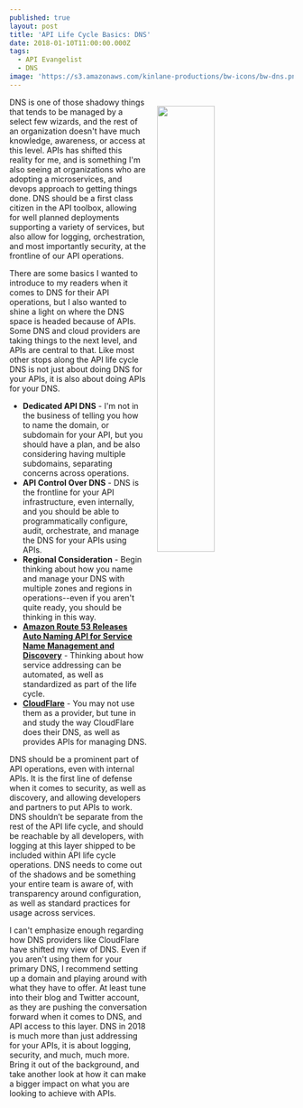 ```yaml
---
published: true
layout: post
title: 'API Life Cycle Basics: DNS'
date: 2018-01-10T11:00:00.000Z
tags:
  - API Evangelist
  - DNS
image: 'https://s3.amazonaws.com/kinlane-productions/bw-icons/bw-dns.png'
---
```

<p><img src="https://s3.amazonaws.com/kinlane-productions/bw-icons/bw-dns.png" align="right" width="45%" style="padding: 15px;" /></p>DNS is one of those shadowy things that tends to be managed by a select few wizards, and the rest of an organization doesn't have much knowledge, awareness, or access at this level. APIs has shifted this reality for me, and is something I'm also seeing at organizations who are adopting a microservices, and devops approach to getting things done. DNS should be a first class citizen in the API toolbox, allowing for well planned deployments supporting a variety of services, but also allow for logging, orchestration, and most importantly security, at the frontline of our API operations.

There are some basics I wanted to introduce to my readers when it comes to DNS for their API operations, but I also wanted to shine a light on where the DNS space is headed because of APIs. Some DNS and cloud providers are taking things to the next level, and APIs are central to that. Like most other stops along the API life cycle DNS is not just about doing DNS for your APIs, it is also about doing APIs for your DNS.

- **Dedicated API DNS** - I'm not in the business of telling you how to name the domain, or subdomain for your API, but you should have a plan, and be also considering having multiple subdomains, separating concerns across operations.
- **API Control Over DNS** - DNS is the frontline for your API infrastructure, even internally, and you should be able to programmatically configure, audit, orchestrate, and manage the DNS for your APIs using APIs.
- **Regional Consideration** - Begin thinking about how you name and manage your DNS with multiple zones and regions in operations--even if you aren't quite ready, you should be thinking in this way.
- [**Amazon Route 53 Releases Auto Naming API for Service Name Management and Discovery**](https://aws.amazon.com/about-aws/whats-new/2017/12/amazon-route-53-releases-auto-naming-api-name-service-management/) - Thinking about how service addressing can be automated, as well as standardized as part of the life cycle.
- [**CloudFlare**](https://www.cloudflare.com/) - You may not use them as a provider, but tune in and study the way CloudFlare does their DNS, as well as provides APIs for managing DNS.

DNS should be a prominent part of API operations, even with internal APIs. It is the first line of defense when it comes to security, as well as discovery, and allowing developers and partners to put APIs to work. DNS shouldn’t be separate from the rest of the API life cycle, and should be reachable by all developers, with logging at this layer shipped to be included within API life cycle operations. DNS needs to come out of the shadows and be something your entire team is aware of, with transparency around configuration, as well as standard practices for usage  across services.

I can't emphasize enough regarding how DNS providers like CloudFlare have shifted my view of DNS. Even if you aren't using them for your primary DNS, I recommend setting up a domain and playing around with what they have to offer. At least tune into their blog and Twitter account, as they are pushing the conversation forward when it comes to DNS, and API access to this layer. DNS in 2018 is much more than just addressing for your APIs, it is about logging, security, and much, much more. Bring it out of the background, and take another look at how it can make a bigger impact on what you are looking to achieve with APIs.

